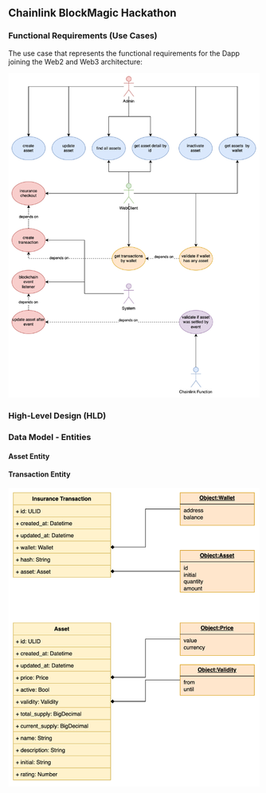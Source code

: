 ## Chainlink BlockMagic Hackathon

### Functional Requirements (Use Cases)

The use case that represents the functional requirements for the Dapp joining the Web2 and Web3 architecture:

![Blockshield UseCase](https://github.com/Chainlink-Blockmagic/.github/blob/main/profile/blockshield_use_case.svg "Blockshield UseCase")

### High-Level Design (HLD)


### Data Model - Entities

#### Asset Entity

#### Transaction Entity

![Blockshield DataModel](https://github.com/Chainlink-Blockmagic/.github/blob/main/profile/blockshield_data_model.svg "Blockshield Data Model")
